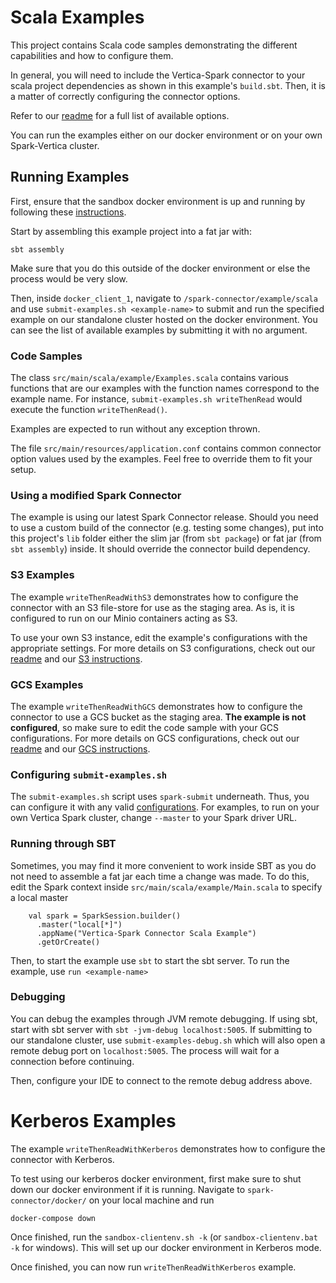 # Scala Examples

This project contains Scala code samples demonstrating the different capabilities and how to configure them. 

In general, you will need to include the Vertica-Spark connector to your scala project dependencies as shown in this
example's `build.sbt`. Then, it is a matter of correctly configuring the connector options.

Refer to our [readme](/README.md) for a full list of available options.

You can run the examples either on our docker environment or on your own Spark-Vertica cluster.

## Running Examples

First, ensure that the sandbox docker environment is up and running by following these [instructions](/examples/README.md). 

Start by assembling this example project into a fat jar with: 
```
sbt assembly
```
Make sure that you do this outside of the docker environment or else the process would be very slow.

Then, inside `docker_client_1`, navigate to `/spark-connector/example/scala` and use `submit-examples.sh <example-name>`
to submit and run the specified example on our standalone cluster hosted on the docker environment. 
You can see the list of available examples by submitting it with no argument.

### Code Samples

The class `src/main/scala/example/Examples.scala` contains various functions that are our examples with the function names
correspond to the example name. For instance, `submit-examples.sh writeThenRead` would execute the function `writeThenRead()`.

Examples are expected to run without any exception thrown.

The file `src/main/resources/application.conf` contains common connector option values used by the examples. Feel free to 
override them to fit your setup.

### Using a modified Spark Connector
The example is using our latest Spark Connector release. Should you need to use a custom build of the connector (e.g. testing 
some changes), put into this project's `lib` folder either the slim jar (from `sbt package`) or fat jar (from `sbt assembly`)
inside. It should override the connector build dependency. 

### S3 Examples

The example `writeThenReadWithS3` demonstrates how to configure the connector with an S3 file-store for use as the staging
area. As is, it is configured to run on our Minio containers acting as S3. 

To use your own S3 instance, edit the example's configurations with the appropriate settings. For more details on S3
configurations, check out our [readme](/README.md) and our [S3 instructions](/S3UserManual.md).

### GCS Examples

The example `writeThenReadWithGCS` demonstrates how to configure the connector to use a GCS bucket as the staging area.
**The example is not configured**, so make sure to edit the code sample with your GCS configurations. For more details on GCS
configurations, check out our [readme](/README.md) and our [GCS instructions](/GCSUserManual.md).

### Configuring `submit-examples.sh`

The `submit-examples.sh` script uses `spark-submit` underneath. Thus, you can configure it with any valid [configurations](https://spark.apache.org/docs/latest/submitting-applications.html).
For examples, to run on your own Vertica Spark cluster, change `--master` to your Spark driver URL.

### Running through SBT

Sometimes, you may find it more convenient to work inside SBT as you do not need to assemble a fat jar each time a change
was made. To do this, edit the Spark context inside `src/main/scala/example/Main.scala` to specify a local master
```
    val spark = SparkSession.builder()
      .master("local[*]")
      .appName("Vertica-Spark Connector Scala Example")
      .getOrCreate()
```
Then, to start the example use `sbt` to start the sbt server. To run the example, use `run <example-name>`

### Debugging
You can debug the examples through JVM remote debugging.
If using sbt, start with sbt server with `sbt -jvm-debug localhost:5005`.
If submitting to our standalone cluster, use `submit-examples-debug.sh` which will also open a remote debug port on `localhost:5005`.
The process will wait for a connection before continuing.

Then, configure your IDE to connect to the remote debug address above.

# Kerberos Examples

The example `writeThenReadWithKerberos` demonstrates how to configure the connector with Kerberos.

To test using our kerberos docker environment, first make sure to shut down our docker environment if it is running. 
Navigate to `spark-connector/docker/` on your local machine and run
```
docker-compose down
```

Once finished, run the `sandbox-clientenv.sh -k` (or `sandbox-clientenv.bat -k` for windows). This will set up our docker environment 
in Kerberos mode.

Once finished, you can now run `writeThenReadWithKerberos` example.
